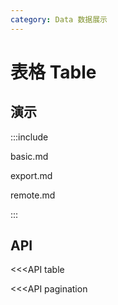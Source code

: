 ```yaml
---
category: Data 数据展示
---
```


# 表格 Table

## 演示

:::include

basic.md

export.md

remote.md

:::

## API

<<<API table

<<<API pagination